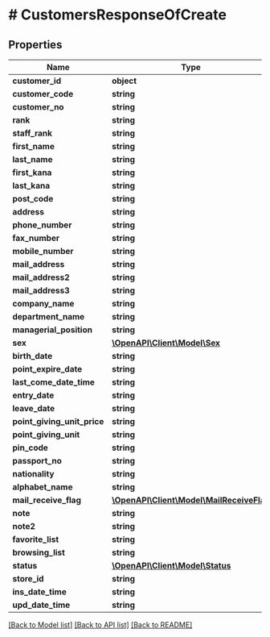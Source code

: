 # # CustomersResponseOfCreate

## Properties

Name | Type | Description | Notes
------------ | ------------- | ------------- | -------------
**customer_id** | **object** |  |
**customer_code** | **string** |  | [optional]
**customer_no** | **string** |  | [optional]
**rank** | **string** |  | [optional]
**staff_rank** | **string** |  | [optional]
**first_name** | **string** |  | [optional]
**last_name** | **string** |  | [optional]
**first_kana** | **string** |  | [optional]
**last_kana** | **string** |  | [optional]
**post_code** | **string** |  | [optional]
**address** | **string** |  | [optional]
**phone_number** | **string** |  | [optional]
**fax_number** | **string** |  | [optional]
**mobile_number** | **string** |  | [optional]
**mail_address** | **string** |  | [optional]
**mail_address2** | **string** |  | [optional]
**mail_address3** | **string** |  | [optional]
**company_name** | **string** |  | [optional]
**department_name** | **string** |  | [optional]
**managerial_position** | **string** |  | [optional]
**sex** | [**\OpenAPI\Client\Model\Sex**](Sex.md) |  | [optional]
**birth_date** | **string** |  | [optional]
**point_expire_date** | **string** |  | [optional]
**last_come_date_time** | **string** |  | [optional]
**entry_date** | **string** |  | [optional]
**leave_date** | **string** |  | [optional]
**point_giving_unit_price** | **string** |  | [optional]
**point_giving_unit** | **string** |  | [optional]
**pin_code** | **string** |  | [optional]
**passport_no** | **string** |  | [optional]
**nationality** | **string** |  | [optional]
**alphabet_name** | **string** |  | [optional]
**mail_receive_flag** | [**\OpenAPI\Client\Model\MailReceiveFlag**](MailReceiveFlag.md) |  | [optional]
**note** | **string** |  | [optional]
**note2** | **string** |  | [optional]
**favorite_list** | **string** |  | [optional]
**browsing_list** | **string** |  | [optional]
**status** | [**\OpenAPI\Client\Model\Status**](Status.md) |  | [optional]
**store_id** | **string** |  | [optional]
**ins_date_time** | **string** |  | [optional]
**upd_date_time** | **string** |  | [optional]

[[Back to Model list]](../../README.md#models) [[Back to API list]](../../README.md#endpoints) [[Back to README]](../../README.md)
